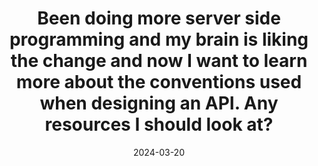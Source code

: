 ---
title: "Been doing more server side programming and my brain is liking the change and now I want to learn more about the conventions used when designing an API. Any resources I should look at?"
description: "Been doing more server side programming and my brain is liking the change and now I want to learn more about the conventions used when designing an API. Any resources I should look at?"
date: 2024-03-20
tags:
  - post
  - note
categories:
  - coding
  - serverSideSwift
  - backend
---